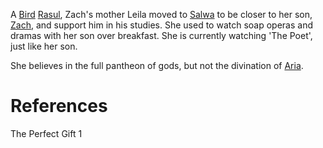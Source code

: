 A [Bird](Bird) [Rasul](Groups/Rasul.md), Zach's mother Leila moved to [Salwa](../Location/Salwa.md) to be closer to her son, [Zach](Zach.md), and support him in his studies. She used to watch soap operas and dramas with her son over breakfast. She is currently watching 'The Poet', just like her son.

She believes in the full pantheon of gods, but not the divination of [Aria](Aria.md).

# References
The Perfect Gift 1